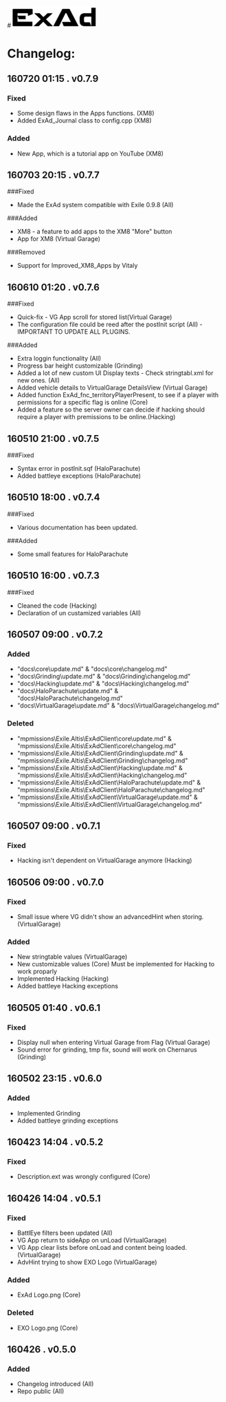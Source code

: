 #<img src="logo.png" alt="ExAd" width="200" />
# Changelog:  

## 160720 01:15 . v0.7.9  
### Fixed 
* Some design flaws in the Apps functions. (XM8)
* Added ExAd_Journal class to config.cpp (XM8)

### Added 
* New App, which is a tutorial app on YouTube (XM8)

## 160703 20:15 . v0.7.7  
###Fixed
* Made the ExAd system compatible with Exile 0.9.8 (All)

###Added
* XM8 - a feature to add apps to the XM8 "More" button
* App for XM8 (Virtual Garage)

###Removed
* Support for Improved_XM8_Apps by Vitaly

## 160610 01:20 . v0.7.6  
###Fixed
* Quick-fix - VG App scroll for stored list(Virtual Garage)
* The configuration file could be reed after the postInit script (All) - IMPORTANT TO UPDATE ALL PLUGINS.

###Added
* Extra loggin functionality (All) 
* Progress bar height customizable (Grinding)
* Added a lot of new custom UI Display texts - Check stringtabl.xml for new ones. (All)
* Added vehicle details to VirtualGarage DetailsView (Virtual Garage)
* Added function ExAd_fnc_territoryPlayerPresent, to see if a player with permissions for a specific flag is online (Core)
* Added a feature so the server owner can decide if hacking should require a player with premissions to be online.(Hacking)

## 160510 21:00 . v0.7.5  
###Fixed 
* Syntax error in postInit.sqf (HaloParachute)
* Added battleye exceptions (HaloParachute)

## 160510 18:00 . v0.7.4  
###Fixed 
* Various documentation has been updated. 
  
###Added 
* Some small features for HaloParachute
  
## 160510 16:00 . v0.7.3  
###Fixed   
* Cleaned the code (Hacking)  
* Declaration of un custamized variables (All)  

## 160507 09:00 . v0.7.2  
### Added 
* "docs\core\update.md" & "docs\core\changelog.md"
* "docs\Grinding\update.md" & "docs\Grinding\changelog.md"
* "docs\Hacking\update.md" & "docs\Hacking\changelog.md"
* "docs\HaloParachute\update.md" & "docs\HaloParachute\changelog.md"
* "docs\VirtualGarage\update.md" & "docs\VirtualGarage\changelog.md"

### Deleted  
* "mpmissions\Exile.Altis\ExAdClient\core\update.md" & "mpmissions\Exile.Altis\ExAdClient\core\changelog.md"
* "mpmissions\Exile.Altis\ExAdClient\Grinding\update.md" & "mpmissions\Exile.Altis\ExAdClient\Grinding\changelog.md"
* "mpmissions\Exile.Altis\ExAdClient\Hacking\update.md" & "mpmissions\Exile.Altis\ExAdClient\Hacking\changelog.md"
* "mpmissions\Exile.Altis\ExAdClient\HaloParachute\update.md" & "mpmissions\Exile.Altis\ExAdClient\HaloParachute\changelog.md"
* "mpmissions\Exile.Altis\ExAdClient\VirtualGarage\update.md" & "mpmissions\Exile.Altis\ExAdClient\VirtualGarage\changelog.md"

## 160507 09:00 . v0.7.1  
### Fixed 
* Hacking isn't dependent on VirtualGarage anymore (Hacking)
  
## 160506 09:00 . v0.7.0  
### Fixed 
* Small issue where VG didn't show an advancedHint when storing. (VirtualGarage)

### Added
* New stringtable values (VirtualGarage)
* New customizable values (Core)
Must be implemented for Hacking to work proparly
* Implemented Hacking (Hacking)
* Added battleye Hacking exceptions

## 160505 01:40 . v0.6.1  
### Fixed 
* Display null when entering Virtual Garage from Flag (Virtual Garage)
* Sound error for grinding, tmp fix, sound will work on Chernarus (Grinding)

## 160502 23:15 . v0.6.0  
### Added
* Implemented Grinding
* Added battleye grinding exceptions  

## 160423 14:04 . v0.5.2  
### Fixed  
* Description.ext was wrongly configured (Core) 

## 160426 14:04 . v0.5.1  
### Fixed  
* BattlEye filters been updated  (All)
* VG App return to sideApp on unLoad  (VirtualGarage)
* VG App clear lists before onLoad and content being loaded. (VirtualGarage)
* AdvHint trying to show EXO Logo  (VirtualGarage)
  
### Added
* ExAd Logo.png  (Core)
  
### Deleted
* EXO Logo.png (Core)

## 160426 . v0.5.0  
### Added
* Changelog introduced (All)
* Repo public  (All)
